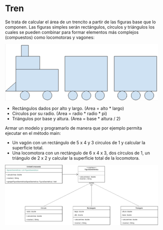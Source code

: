 
# Tren

Se trata de calcular el área de un trencito a partir de las figuras base que lo componen.
Las figuras simples serán rectángulos, círculos y triángulos los cuales se pueden combinar para formar elementos más complejos (compuestos) como locomotoras y vagones:

![UML-Consigna]( https://github.com/soymilidev/JAVA-I/blob/main/C22/C22-Mesa-Tren/img/EjercicioMesa.png )

- Rectángulos dados por alto y largo. (Area = alto * largo)
- Círculos por su radio. (Area = radio * radio * pi)
- Triángulos por base y altura. (Area = base * altura / 2)

Armar un modelo y programarlo de manera que por ejemplo permita ejecutar en el método main:
- Un vagón con un rectángulo de 5 x 4 y 3 circulos de 1 y calcular la superficie total.
- Una locomotora con un rectángulo de 6 x 4 x 3, dos círculos de 1, un triángulo de 2 x 2 y calcular la superficie total de la locomotora.

![UML- Hamburguesería]( https://github.com/soymilidev/JAVA-I/blob/main/C22/C22-Mesa-Tren/img/UML-Tren.png)
